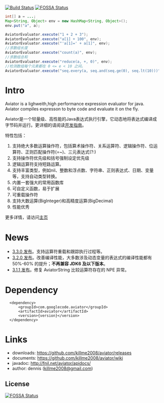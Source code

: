 [![Build Status](https://travis-ci.org/killme2008/aviator.svg?branch=master)](https://travis-ci.org/killme2008/aviator)
[![FOSSA Status](https://app.fossa.io/api/projects/git%2Bgithub.com%2Ficaoweiwei%2Faviator.svg?type=shield)](https://app.fossa.io/projects/git%2Bgithub.com%2Ficaoweiwei%2Faviator?ref=badge_shield)


```java
int[] a = ...;
Map<String, Object> env = new HashMap<String, Object>();
env.put("a", a);

AviatorEvaluator.execute("1 + 2 + 3");
AviatorEvaluator.execute("a[1] + 100", env);
AviatorEvaluator.execute("'a[1]=' + a[1]", env);
//求数组长度
AviatorEvaluator.execute("count(a)", env);
//求数组总和
AviatorEvaluator.execute("reduce(a, +, 0)", env);
//检测数组每个元素都在 0 <= e < 10 之间。
AviatorEvaluator.execute("seq.every(a, seq.and(seq.ge(0), seq.lt(10)))", env);
```

# Intro

Aviator is a lighweith,high performance expression evaluator for java.
Aviator compiles expresson to byte code and evaluate it on the fly.

Aviator是一个轻量级、高性能的Java表达式执行引擎，它动态地将表达式编译成字节码并运行。更详细的请阅读[开发指南](https://github.com/killme2008/aviator/wiki)。

特性包括：

1. 支持绝大多数运算操作符，包括算术操作符、关系运算符、逻辑操作符、位运算符、正则匹配操作符(=~)、三元表达式(?:)
2. 支持操作符优先级和括号强制设定优先级
3. 逻辑运算符支持短路运算。
4. 支持丰富类型，例如nil、整数和浮点数、字符串、正则表达式、日期、变量等，支持自动类型转换。
5. 内置一套强大的常用函数库
6. 可自定义函数，易于扩展
7. 可重载操作符
8. 支持大数运算(BigInteger)和高精度运算(BigDecimal)
9. 性能优秀

更多详情，请访问[主页](http://fnil.net/aviator)

# News

* [3.3.0 发布](https://github.com/killme2008/aviator/releases/tag/aviator-3.3.0)。支持运算符重载和跟踪执行过程等。
* [3.2.0 发布](https://github.com/killme2008/aviator/releases/tag/aviator-3.2.0)。改善编译性能，大多数涉及动态变量的表达式的编译性能都有 50%-60% 的提升；**不再兼容 JDK6 及以下版本**。
* [3.1.1 发布](https://github.com/killme2008/aviator/releases/tag/aviator-3.1.1)。修复 AviatorString 比较运算符存在的 NPE 异常。


# Dependency

      <dependency>
          <groupId>com.googlecode.aviator</groupId>
          <artifactId>aviator</artifactId>
          <version>{version}</version>
      </dependency>

# Links

 * downloads: https://github.com/killme2008/aviator/releases
 * documents: https://github.com/killme2008/aviator/wiki
 * javadoc: http://fnil.net/aviator/apidocs/
 * author:  dennis (killme2008@gmail.com)


## License
[![FOSSA Status](https://app.fossa.io/api/projects/git%2Bgithub.com%2Ficaoweiwei%2Faviator.svg?type=large)](https://app.fossa.io/projects/git%2Bgithub.com%2Ficaoweiwei%2Faviator?ref=badge_large)